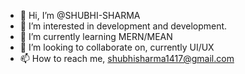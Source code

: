 - 👋 Hi, I’m @SHUBHI-SHARMA
- 👀 I’m interested in development and development.
- 🌱 I’m currently learning MERN/MEAN
- 💞️ I’m looking to collaborate on,  currently UI/UX
- 📫 How to reach me, shubhisharma1417@gmail.com

<!---
SHUBHI-SHARMA/SHUBHI-SHARMA is a ✨ special ✨ repository because its `README.md` (this file) appears on your GitHub profile.
You can click the Preview link to take a look at your changes.
--->
